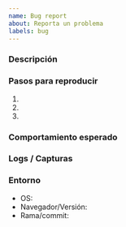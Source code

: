 ```yaml
---
name: Bug report
about: Reporta un problema
labels: bug
---
```


### Descripción

### Pasos para reproducir
1. 
2. 
3. 

### Comportamiento esperado

### Logs / Capturas

### Entorno
- OS:
- Navegador/Versión:
- Rama/commit:


